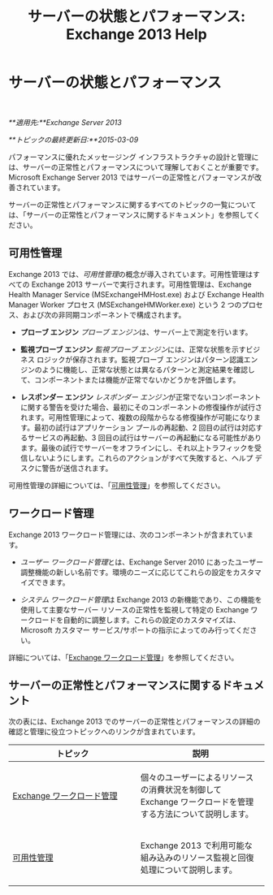 ﻿---
title: 'サーバーの状態とパフォーマンス: Exchange 2013 Help'
TOCTitle: サーバーの状態とパフォーマンス
ms:assetid: 9d1fdec8-8273-4c71-88f1-b4edfd542c4f
ms:mtpsurl: https://technet.microsoft.com/ja-jp/library/JJ150551(v=EXCHG.150)
ms:contentKeyID: 48269858
ms.date: 04/24/2018
mtps_version: v=EXCHG.150
ms.translationtype: HT
---

# サーバーの状態とパフォーマンス

 

_**適用先:**Exchange Server 2013_

_**トピックの最終更新日:**2015-03-09_

パフォーマンスに優れたメッセージング インフラストラクチャの設計と管理には、サーバーの正常性とパフォーマンスについて理解しておくことが重要です。Microsoft Exchange Server 2013 ではサーバーの正常性とパフォーマンスが改善されています。

サーバーの正常性とパフォーマンスに関するすべてのトピックの一覧については、「サーバーの正常性とパフォーマンスに関するドキュメント」を参照してください。

## 可用性管理

Exchange 2013 では、*可用性管理*の概念が導入されています。可用性管理はすべての Exchange 2013 サーバーで実行されます。可用性管理は、Exchange Health Manager Service (MSExchangeHMHost.exe) および Exchange Health Manager Worker プロセス (MSExchangeHMWorker.exe) という 2 つのプロセス、および次の非同期コンポーネントで構成されます。

  - **プローブ エンジン** *プローブ エンジン*は、サーバー上で測定を行います。

  - **監視プローブ エンジン** *監視プローブ エンジン*には、正常な状態を示すビジネス ロジックが保存されます。監視プローブ エンジンはパターン認識エンジンのように機能し、正常な状態とは異なるパターンと測定結果を確認して、コンポーネントまたは機能が正常でないかどうかを評価します。

  - **レスポンダー エンジン** *レスポンダー エンジン*が正常でないコンポーネントに関する警告を受けた場合、最初にそのコンポーネントの修復操作が試行されます。可用性管理によって、複数の段階からなる修復操作が可能になります。最初の試行はアプリケーション プールの再起動、2 回目の試行は対応するサービスの再起動、3 回目の試行はサーバーの再起動になる可能性があります。最後の試行でサーバーをオフラインにし、それ以上トラフィックを受信しないようにします。これらのアクションがすべて失敗すると、ヘルプ デスクに警告が送信されます。

可用性管理の詳細については、「[可用性管理](managed-availability-exchange-2013-help.md)」を参照してください。

## ワークロード管理

Exchange 2013 ワークロード管理には、次のコンポーネントが含まれています。

  - *ユーザー ワークロード管理*とは、Exchange Server 2010 にあったユーザー調整機能の新しい名前です。環境のニーズに応じてこれらの設定をカスタマイズできます。

  - *システム ワークロード管理*は Exchange 2013 の新機能であり、この機能を使用して主要なサーバー リソースの正常性を監視して特定の Exchange ワークロードを自動的に調整します。これらの設定のカスタマイズは、Microsoft カスタマー サービス/サポートの指示によってのみ行ってください。

詳細については、「[Exchange ワークロード管理](exchange-workload-management-exchange-2013-help.md)」を参照してください。

## サーバーの正常性とパフォーマンスに関するドキュメント

次の表には、Exchange 2013 でのサーバーの正常性とパフォーマンスの詳細の確認と管理に役立つトピックへのリンクが含まれています。


<table>
<colgroup>
<col style="width: 50%" />
<col style="width: 50%" />
</colgroup>
<thead>
<tr class="header">
<th>トピック</th>
<th>説明</th>
</tr>
</thead>
<tbody>
<tr class="odd">
<td><p><a href="exchange-workload-management-exchange-2013-help.md">Exchange ワークロード管理</a></p></td>
<td><p>個々のユーザーによるリソースの消費状況を制御して Exchange ワークロードを管理する方法について説明します。</p></td>
</tr>
<tr class="even">
<td><p><a href="managed-availability-exchange-2013-help.md">可用性管理</a></p></td>
<td><p>Exchange 2013 で利用可能な組み込みのリソース監視と回復処理について説明します。</p></td>
</tr>
</tbody>
</table>

